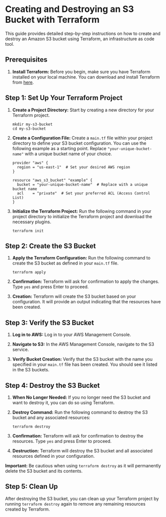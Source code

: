 
# Creating and Destroying an S3 Bucket with Terraform

This guide provides detailed step-by-step instructions on how to create and destroy an Amazon S3 bucket using Terraform, an infrastructure as code tool.

## Prerequisites

1. **Install Terraform:** Before you begin, make sure you have Terraform installed on your local machine. You can download and install Terraform from [here](https://www.terraform.io/downloads.html).

## Step 1: Set Up Your Terraform Project

1. **Create a Project Directory:** Start by creating a new directory for your Terraform project.

    ```shell
    mkdir my-s3-bucket
    cd my-s3-bucket
    ```

2. **Create a Configuration File:** Create a `main.tf` file within your project directory to define your S3 bucket configuration. You can use the following example as a starting point. Replace `"your-unique-bucket-name"` with a unique bucket name of your choice.

    ```hcl
    provider "aws" {
      region = "us-east-1"  # Set your desired AWS region
    }

    resource "aws_s3_bucket" "example" {
      bucket = "your-unique-bucket-name"  # Replace with a unique bucket name
      acl    = "private"  # Set your preferred ACL (Access Control List)
    }
    ```

3. **Initialize the Terraform Project:** Run the following command in your project directory to initialize the Terraform project and download the necessary plugins.

    ```shell
    terraform init
    ```

## Step 2: Create the S3 Bucket

1. **Apply the Terraform Configuration:** Run the following command to create the S3 bucket as defined in your `main.tf` file.

    ```shell
    terraform apply
    ```

2. **Confirmation:** Terraform will ask for confirmation to apply the changes. Type `yes` and press Enter to proceed.

3. **Creation:** Terraform will create the S3 bucket based on your configuration. It will provide an output indicating that the resources have been created.

## Step 3: Verify the S3 Bucket

1. **Log in to AWS:** Log in to your AWS Management Console.

2. **Navigate to S3:** In the AWS Management Console, navigate to the S3 service.

3. **Verify Bucket Creation:** Verify that the S3 bucket with the name you specified in your `main.tf` file has been created. You should see it listed in the S3 buckets.

## Step 4: Destroy the S3 Bucket

1. **When No Longer Needed:** If you no longer need the S3 bucket and want to destroy it, you can do so using Terraform.

2. **Destroy Command:** Run the following command to destroy the S3 bucket and any associated resources:

    ```shell
    terraform destroy
    ```

3. **Confirmation:** Terraform will ask for confirmation to destroy the resources. Type `yes` and press Enter to proceed.

4. **Destruction:** Terraform will destroy the S3 bucket and all associated resources defined in your configuration.

**Important:** Be cautious when using `terraform destroy` as it will permanently delete the S3 bucket and its contents.

## Step 5: Clean Up

After destroying the S3 bucket, you can clean up your Terraform project by running `terraform destroy` again to remove any remaining resources created by Terraform.

